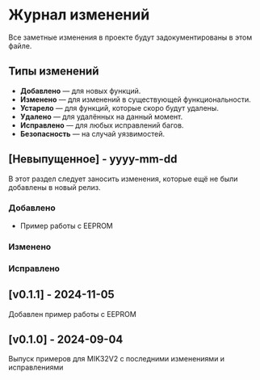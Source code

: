 
# Журнал изменений
Все заметные изменения в проекте будут задокументированы в этом файле.

## Типы изменений
- **Добавлено** — для новых функций.
- **Изменено** — для изменений в существующей функциональности.
- **Устарело** — для функций, которые скоро будут удалены.
- **Удалено** — для удалённых на данный момент.
- **Исправлено** — для любых исправлений багов.
- **Безопасность** — на случай уязвимостей.

## [Невыпущенное] - yyyy-mm-dd
 
В этот раздел следует заносить изменения, которые ещё не были добавлены в новый релиз.
 
### Добавлено
- Пример работы с EEPROM
  
### Изменено
 
### Исправлено

## [v0.1.1] - 2024-11-05
 
Добавлен пример работы с EEPROM

## [v0.1.0] - 2024-09-04
 
Выпуск примеров для MIK32V2 с последними изменениями и исправлениями

